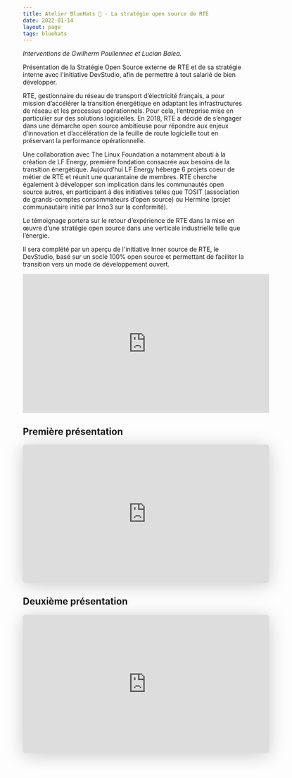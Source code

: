 ```yaml
---
title: Atelier BlueHats 🧢 - La stratégie open source de RTE
date: 2022-01-14
layout: page
tags: bluehats
---
```


*Interventions de Gwilherm Poullennec et Lucian Balea.*

Présentation de la Stratégie Open Source externe de RTE et de sa stratégie interne avec l'initiative DevStudio, afin de permettre à tout salarié de bien développer.

RTE, gestionnaire du réseau de transport d’électricité français, a pour mission d’accélérer la transition énergétique en adaptant les infrastructures de réseau et les processus opérationnels.  Pour cela, l’entreprise mise en particulier sur des solutions logicielles.  En 2018, RTE a décidé de s’engager dans une démarche open source ambitieuse pour répondre aux enjeux d’innovation et d’accélération de la feuille de route logicielle tout en préservant la performance opérationnelle.

Une collaboration avec The Linux Foundation a notamment abouti à la création de LF Energy, première fondation consacrée aux besoins de la transition énergétique.  Aujourd’hui LF Energy héberge 6 projets coeur de métier de RTE et réunit une quarantaine de membres.  RTE cherche également à développer son implication dans les communautés open source autres, en participant à des initiatives telles que TOSIT (association de grands-comptes consommateurs d’open source) ou Hermine (projet communautaire initié par Inno3 sur la conformité).

Le témoignage portera sur le retour d’expérience de RTE dans la mise en œuvre d’une stratégie open source dans une verticale industrielle telle que l’énergie.

Il sera complété par un aperçu de l'initiative Inner source de RTE, le DevStudio, basé sur un socle 100% open source et permettant de faciliter la transition vers un mode de développement ouvert.

<iframe title="Atelier BlueHats : présentation de la stratégie open source de RTE" src="https://tube.numerique.gouv.fr/videos/embed/1dc8229d-0dd2-4e0a-b5f6-2352bf724c16" allowfullscreen="" sandbox="allow-same-origin allow-scripts allow-popups" width="560" height="315" frameborder="0"></iframe>

## Première présentation

<iframe class="speakerdeck-iframe" style="border: 0px none; background: rgba(0, 0, 0, 0.1) none repeat scroll 0% 0% padding-box; margin: 0px; padding: 0px; border-radius: 6px; box-shadow: rgba(0, 0, 0, 0.2) 0px 5px 40px; width: 560px; height: 314px;" src="https://speakerdeck.com/player/744a02cc87354b4fb4bf367a20d4b3ac" title="Stratégie RTE : Une stratégie open source au cœur des activités logicielles de demain" allowfullscreen="true" mozallowfullscreen="true" webkitallowfullscreen="true" data-ratio="1.78343949044586" frameborder="0"></iframe>

## Deuxième présentation

<iframe class="speakerdeck-iframe" style="border: 0px none; background: rgba(0, 0, 0, 0.1) none repeat scroll 0% 0% padding-box; margin: 0px; padding: 0px; border-radius: 6px; box-shadow: rgba(0, 0, 0, 0.2) 0px 5px 40px; width: 560px; height: 314px;" src="https://speakerdeck.com/player/5787f247aad545a48dcf028570822427" title="Stratégie RTE : Présentation du devstudio" allowfullscreen="true" mozallowfullscreen="true" webkitallowfullscreen="true" data-ratio="1.78343949044586" frameborder="0"></iframe>

<!-- https://speakerdeck.com/bluehats/strategie-rte-une-strategie-open-source-au-coeur-des-activites-logicielles-de-demain -->
